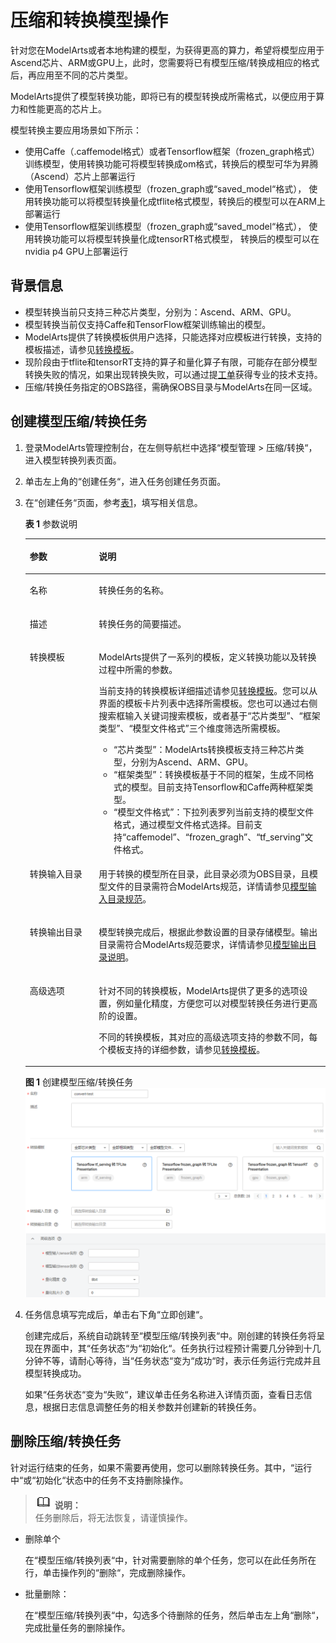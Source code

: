 # 压缩和转换模型操作<a name="modelarts_23_0107"></a>

针对您在ModelArts或者本地构建的模型，为获得更高的算力，希望将模型应用于Ascend芯片、ARM或GPU上，此时，您需要将已有模型压缩/转换成相应的格式后，再应用至不同的芯片类型。

ModelArts提供了模型转换功能，即将已有的模型转换成所需格式，以便应用于算力和性能更高的芯片上。

模型转换主要应用场景如下所示：

-   使用Caffe（.caffemodel格式）或者Tensorflow框架（frozen\_graph格式）训练模型，使用转换功能可将模型转换成om格式，转换后的模型可华为昇腾（Ascend）芯片上部署运行
-   使用Tensorflow框架训练模型（frozen\_graph或“saved\_model“格式）， 使用转换功能可以将模型转换量化成tflite格式模型，转换后的模型可以在ARM上部署运行
-   使用Tensorflow框架训练模型（frozen\_graph或“saved\_model“格式）， 使用转换功能可以将模型转换量化成tensorRT格式模型， 转换后的模型可以在nvidia p4 GPU上部署运行

## 背景信息<a name="section16868162912128"></a>

-   模型转换当前只支持三种芯片类型，分别为：Ascend、ARM、GPU。
-   模型转换当前仅支持Caffe和TensorFlow框架训练输出的模型。
-   ModelArts提供了转换模板供用户选择，只能选择对应模板进行转换，支持的模板描述，请参见[转换模板](转换模板.md)。
-   现阶段由于tflite和tensorRT支持的算子和量化算子有限，可能存在部分模型转换失败的情况，如果出现转换失败，可以通过提[工单](https://console.huaweicloud.com/ticket/?region=cn-east-2&locale=zh-cn#/ticketindex/createIndex)获得专业的技术支持。
-   压缩/转换任务指定的OBS路径，需确保OBS目录与ModelArts在同一区域。

## 创建模型压缩/转换任务<a name="section3596205519426"></a>

1.  登录ModelArts管理控制台，在左侧导航栏中选择“模型管理 \>  压缩/转换“，进入模型转换列表页面。
2.  单击左上角的“创建任务“，进入任务创建任务页面。
3.  在“创建任务“页面，参考[表1](#table1796410181761)，填写相关信息。

    **表 1**  参数说明

    <a name="table1796410181761"></a>
    <table><thead align="left"><tr id="row1096417181165"><th class="cellrowborder" valign="top" width="23%" id="mcps1.2.3.1.1"><p id="p496411185612"><a name="p496411185612"></a><a name="p496411185612"></a>参数</p>
    </th>
    <th class="cellrowborder" valign="top" width="77%" id="mcps1.2.3.1.2"><p id="p29641188617"><a name="p29641188617"></a><a name="p29641188617"></a>说明</p>
    </th>
    </tr>
    </thead>
    <tbody><tr id="row159640181065"><td class="cellrowborder" valign="top" width="23%" headers="mcps1.2.3.1.1 "><p id="p1964151818614"><a name="p1964151818614"></a><a name="p1964151818614"></a>名称</p>
    </td>
    <td class="cellrowborder" valign="top" width="77%" headers="mcps1.2.3.1.2 "><p id="p12964118365"><a name="p12964118365"></a><a name="p12964118365"></a>转换任务的名称。</p>
    </td>
    </tr>
    <tr id="row59644181565"><td class="cellrowborder" valign="top" width="23%" headers="mcps1.2.3.1.1 "><p id="p14964918767"><a name="p14964918767"></a><a name="p14964918767"></a>描述</p>
    </td>
    <td class="cellrowborder" valign="top" width="77%" headers="mcps1.2.3.1.2 "><p id="p2964191810613"><a name="p2964191810613"></a><a name="p2964191810613"></a>转换任务的简要描述。</p>
    </td>
    </tr>
    <tr id="row8964418860"><td class="cellrowborder" valign="top" width="23%" headers="mcps1.2.3.1.1 "><p id="p1396401818613"><a name="p1396401818613"></a><a name="p1396401818613"></a>转换模板</p>
    </td>
    <td class="cellrowborder" valign="top" width="77%" headers="mcps1.2.3.1.2 "><p id="p789911954313"><a name="p789911954313"></a><a name="p789911954313"></a>ModelArts提供了一系列的模板，定义转换功能以及转换过程中所需的参数。</p>
    <p id="p168451741155418"><a name="p168451741155418"></a><a name="p168451741155418"></a>当前支持的转换模板详细描述请参见<a href="转换模板.md">转换模板</a>。您可以从界面的模板卡片列表中选择所需模板。您也可以通过右侧搜索框输入关键词搜索模板，或者基于<span class="parmname" id="parmname10271181611513"><a name="parmname10271181611513"></a><a name="parmname10271181611513"></a>“芯片类型”</span>、<span class="parmname" id="parmname63781194150"><a name="parmname63781194150"></a><a name="parmname63781194150"></a>“框架类型”</span>、<span class="parmname" id="parmname197464236156"><a name="parmname197464236156"></a><a name="parmname197464236156"></a>“模型文件格式”</span>三个维度筛选所需模板。</p>
    <a name="ul54226551112"></a><a name="ul54226551112"></a><ul id="ul54226551112"><li><span class="parmname" id="parmname49231315552"><a name="parmname49231315552"></a><a name="parmname49231315552"></a>“芯片类型”</span>：ModelArts转换模板支持三种芯片类型，分别为Ascend、ARM、GPU。</li><li><span class="parmname" id="parmname124742384564"><a name="parmname124742384564"></a><a name="parmname124742384564"></a>“框架类型”</span>：转换模板基于不同的框架，生成不同格式的模型。目前支持Tensorflow和Caffe两种框架类型。</li><li><span class="parmname" id="parmname1846333111582"><a name="parmname1846333111582"></a><a name="parmname1846333111582"></a>“模型文件格式”</span>：下拉列表罗列当前支持的模型文件格式，通过模型文件格式选择。目前支持<span class="parmname" id="parmname3524378459"><a name="parmname3524378459"></a><a name="parmname3524378459"></a>“caffemodel”</span>、<span class="parmname" id="parmname11171161014519"><a name="parmname11171161014519"></a><a name="parmname11171161014519"></a>“frozen_gragh”</span>、<span class="parmname" id="parmname1347125519452"><a name="parmname1347125519452"></a><a name="parmname1347125519452"></a>“tf_serving”</span>文件格式。</li></ul>
    </td>
    </tr>
    <tr id="row1496441810611"><td class="cellrowborder" valign="top" width="23%" headers="mcps1.2.3.1.1 "><p id="p1796410180619"><a name="p1796410180619"></a><a name="p1796410180619"></a>转换输入目录</p>
    </td>
    <td class="cellrowborder" valign="top" width="77%" headers="mcps1.2.3.1.2 "><p id="p59641318568"><a name="p59641318568"></a><a name="p59641318568"></a>用于转换的模型所在目录，此目录必须为OBS目录，且模型文件的目录需符合ModelArts规范，详情请参见<a href="模型输入目录规范.md">模型输入目录规范</a>。</p>
    </td>
    </tr>
    <tr id="row199641718466"><td class="cellrowborder" valign="top" width="23%" headers="mcps1.2.3.1.1 "><p id="p2964418660"><a name="p2964418660"></a><a name="p2964418660"></a>转换输出目录</p>
    </td>
    <td class="cellrowborder" valign="top" width="77%" headers="mcps1.2.3.1.2 "><p id="p1096418181662"><a name="p1096418181662"></a><a name="p1096418181662"></a>模型转换完成后，根据此参数设置的目录存储模型。输出目录需符合ModelArts规范要求，详情请参见<a href="模型输出目录说明.md">模型输出目录说明</a>。</p>
    </td>
    </tr>
    <tr id="row7964161815614"><td class="cellrowborder" valign="top" width="23%" headers="mcps1.2.3.1.1 "><p id="p996471815614"><a name="p996471815614"></a><a name="p996471815614"></a>高级选项</p>
    </td>
    <td class="cellrowborder" valign="top" width="77%" headers="mcps1.2.3.1.2 "><p id="p29650182062"><a name="p29650182062"></a><a name="p29650182062"></a>针对不同的转换模板，ModelArts提供了更多的选项设置，例如量化精度，方便您可以对模型转换任务进行更高阶的设置。</p>
    <p id="p149841991216"><a name="p149841991216"></a><a name="p149841991216"></a>不同的转换模板，其对应的高级选项支持的参数不同，每个模板支持的详细参数，请参见<a href="转换模板.md">转换模板</a>。</p>
    </td>
    </tr>
    </tbody>
    </table>

    **图 1**  创建模型压缩/转换任务<a name="fig14720214610"></a>  
    ![](figures/创建模型压缩-转换任务.png "创建模型压缩-转换任务")

4.  任务信息填写完成后，单击右下角“立即创建“。

    创建完成后，系统自动跳转至“模型压缩/转换列表“中。刚创建的转换任务将呈现在界面中，其“任务状态“为“初始化“。任务执行过程预计需要几分钟到十几分钟不等，请耐心等待，当“任务状态“变为“成功“时，表示任务运行完成并且模型转换成功。

    如果“任务状态“变为“失败“，建议单击任务名称进入详情页面，查看日志信息，根据日志信息调整任务的相关参数并创建新的转换任务。


## 删除压缩/转换任务<a name="section1242118461436"></a>

针对运行结束的任务，如果不需要再使用，您可以删除转换任务。其中，“运行中“或“初始化“状态中的任务不支持删除操作。

>![](public_sys-resources/icon-note.gif) **说明：**   
>任务删除后，将无法恢复，请谨慎操作。  

-   删除单个

    在“模型压缩/转换列表“中，针对需要删除的单个任务，您可以在此任务所在行，单击操作列的“删除“，完成删除操作。

-   批量删除：

    在“模型压缩/转换列表“中，勾选多个待删除的任务，然后单击左上角“删除“，完成批量任务的删除操作。


